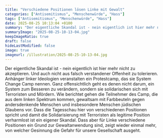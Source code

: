 ```yaml
---
title: "Verschiedene Positionen lösen Linke mit Gewalt"
categories: ["Antisemitismus", "Menschenwürde", "Hass"]
tags: ["Antisemitismus", "Menschenwürde", "Hass"]
date: 2025-08-25 10:13:04 +0100
summary: "Der eigentliche Skandal ist - nein eigentlich ist hier mehr nicht zu akzeptieren. Und auch nicht aus falsch verstandener Offenheit zu tolerieren. Anhänger linker Ideologien veranstalten ein Protestcamp, das sie System Change Camp nennen. Ganz offensichtlich geht es denen nicht darum, ein System zum Besseren zu verändern, sondern sie solidarischen sich mit Terroristen und Mördern. Wie berichtet gehen die Teilnehmer des Camp, die aus dem linken Spektrum kommen, gewaltsam mit Farbbeuteln gegen andersdenkende Menschen und insbesondere Menschen jüdischen Glaubens vor. Dass die Tagesschau hier von verschiedenen Positionen spricht und damit die Solidarisierung mit Terroristen als legitime Position verharmlost ist ein eigener Skandal. Dass aber für Linke verschiedene Positionen ein Grund zur Gewaltanwendung sind, zeigt wieder einmal mehr, von welcher Gesinnung die Gefahr für unsere Gesellschaft ausgeht. "
summaryImage: "2025-08-25-10-13-04.jpg"
keepImageRatio: true
draft: false
hideLastModified: false
image: true
imageurl: /illustration/2025-08-25-10-13-04.jpg
---
```


Der eigentliche Skandal ist - nein eigentlich ist hier mehr nicht zu akzeptieren. Und auch nicht aus falsch verstandener Offenheit zu tolerieren.
Anhänger linker Ideologien veranstalten ein Protestcamp, das sie System Change Camp nennen.
Ganz offensichtlich geht es denen nicht darum, ein System zum Besseren zu verändern, sondern sie solidarischen sich mit Terroristen und Mördern.
Wie berichtet gehen die Teilnehmer des Camp, die aus dem linken Spektrum kommen, gewaltsam mit Farbbeuteln gegen andersdenkende Menschen und insbesondere Menschen jüdischen Glaubens vor.
Dass die Tagesschau hier von verschiedenen Positionen spricht und damit die Solidarisierung mit Terroristen als legitime Position verharmlost ist ein eigener Skandal. Dass aber für Linke verschiedene Positionen ein Grund zur Gewaltanwendung sind, zeigt wieder einmal mehr, von welcher Gesinnung die Gefahr für unsere Gesellschaft ausgeht.

